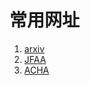 # 常用网址
1. <a href="https://arxiv.org/">arxiv</a> 
2. <a href="https://www.springer.com/journal/41">JFAA</a> 
3. <a href="https://www.sciencedirect.com/journal/applied-and-computational-harmonic-analysis">ACHA</a> 
